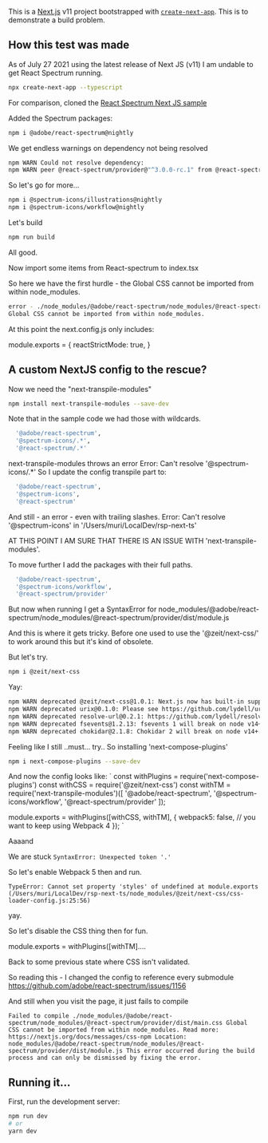 This is a [Next.js](https://nextjs.org/) v11 project bootstrapped with [`create-next-app`](https://github.com/vercel/next.js/tree/canary/packages/create-next-app). This is to demonstrate a build problem.


## How this test was made

As of July 27 2021 using the latest release of Next JS (v11) I am undable to get React Spectrum running.


```bash
npx create-next-app --typescript
```


For comparison, cloned the [React Spectrum Next JS sample](https://github.com/devongovett/rsp-next.git)

Added the Spectrum packages:

```bash
npm i @adobe/react-spectrum@nightly
```

We get endless warnings on dependency not being resolved
```bash
npm WARN Could not resolve dependency:
npm WARN peer @react-spectrum/provider@"^3.0.0-rc.1" from @react-spectrum/view@3.0.0-nightly.1157
```

So let's go for more…

```bash
npm i @spectrum-icons/illustrations@nightly
npm i @spectrum-icons/workflow@nightly 
```

Let's build
```bash
npm run build
```

All good.


Now import some items from React-spectrum to index.tsx


So here we have the first hurdle - the Global CSS cannot be imported from within node_modules.
```bash
error - ./node_modules/@adobe/react-spectrum/node_modules/@react-spectrum/provider/dist/main.css
Global CSS cannot be imported from within node_modules.
```

At this point the next.config.js only includes:

module.exports = {
  reactStrictMode: true,
}



## A custom NextJS config to the rescue?

Now we need the "next-transpile-modules"
```bash
npm install next-transpile-modules --save-dev
```

Note that in the sample code we had those with wildcards. 
```bash
  '@adobe/react-spectrum',
  '@spectrum-icons/.*',
  '@react-spectrum/.*'
```

next-transpile-modules throws an error
Error: Can't resolve '@spectrum-icons/.*'
So I update the config transpile part to:

```bash
  '@adobe/react-spectrum',
  '@spectrum-icons',
  '@react-spectrum'
```
And still - an error - even with trailing slashes.
Error: Can't resolve '@spectrum-icons' in '/Users/muri/LocalDev/rsp-next-ts'

AT THIS POINT I AM SURE THAT THERE IS AN ISSUE WITH 'next-transpile-modules'.

To move further I add the packages with their full paths.

```bash
  '@adobe/react-spectrum',
  '@spectrum-icons/workflow',
  '@react-spectrum/provider'
```

But now when running I get a SyntaxError for
node_modules/@adobe/react-spectrum/node_modules/@react-spectrum/provider/dist/module.js

And this is where it gets tricky.
Before one used to use the '@zeit/next-css/' to work around this but it's kind of obsolete.

But let's try.
```bash
npm i @zeit/next-css
```

Yay:
```bash
npm WARN deprecated @zeit/next-css@1.0.1: Next.js now has built-in support for CSS: https://nextjs.org/docs/basic-features/built-in-css-support. The built-in support solves many bugs and painpoints that the next-css plugin had.
npm WARN deprecated urix@0.1.0: Please see https://github.com/lydell/urix#deprecated
npm WARN deprecated resolve-url@0.2.1: https://github.com/lydell/resolve-url#deprecated
npm WARN deprecated fsevents@1.2.13: fsevents 1 will break on node v14+ and could be using insecure binaries. Upgrade to fsevents 2.
npm WARN deprecated chokidar@2.1.8: Chokidar 2 will break on node v14+. Upgrade to chokidar 3 with 15x less dependencies.
```
Feeling like I still ..must... try..
So installing 'next-compose-plugins'
```bash
npm i next-compose-plugins --save-dev
```

And now the config looks like:
`
const withPlugins = require('next-compose-plugins')
const withCSS = require('@zeit/next-css')
const withTM = require('next-transpile-modules')([
  '@adobe/react-spectrum',
  '@spectrum-icons/workflow',
  '@react-spectrum/provider'
]);

module.exports = withPlugins([withCSS, withTM], {
  webpack5: false, // you want to keep using Webpack 4
});
`

Aaaand

We are stuck
`
SyntaxError: Unexpected token '.'
`

So let's enable Webpack 5 then and run.

`
TypeError: Cannot set property 'styles' of undefined
    at module.exports (/Users/muri/LocalDev/rsp-next-ts/node_modules/@zeit/next-css/css-loader-config.js:25:56)
`

yay.


So let's disable the CSS thing then for fun.

module.exports = withPlugins([withTM]....


Back to some previous state where CSS isn't validated.


So reading this - I changed the config to reference every submodule
https://github.com/adobe/react-spectrum/issues/1156


And still when you visit the page, it just fails to compile

`
Failed to compile
./node_modules/@adobe/react-spectrum/node_modules/@react-spectrum/provider/dist/main.css
Global CSS cannot be imported from within node_modules.
Read more: https://nextjs.org/docs/messages/css-npm
Location: node_modules/@adobe/react-spectrum/node_modules/@react-spectrum/provider/dist/module.js
This error occurred during the build process and can only be dismissed by fixing the error.
`


## Running it...

First, run the development server:

```bash
npm run dev
# or
yarn dev
```

